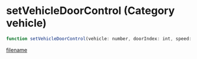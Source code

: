 # setVehicleDoorControl (Category vehicle)

```js
function setVehicleDoorControl(vehicle: number, doorIndex: int, speed: int, angle: number): void
```

[filename](setVehicleDoorControl_m.md ':include')